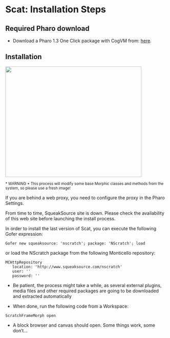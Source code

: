 # Scat: Installation Steps #

## Required Pharo download ##
  * Download a Pharo 1.3 One Click package with CogVM from: [here](https://gforge.inria.fr/frs/download.php/29274/Pharo-1.3-13315-OneClick.zip).

## Installation ##
<a href='http://www.youtube.com/watch?feature=player_embedded&v=EvnUd4TqkUc' target='_blank'><img src='http://img.youtube.com/vi/EvnUd4TqkUc/0.jpg' width='425' height=344 /></a>

<sub>* WARNING * This process will modify some base Morphic classes and methods from the system, so please use a fresh image!</sub>

If you are behind a web proxy, you need to configure the proxy in the Pharo Settings.

From time to time, SqueakSource site is down. Please check the availability of this web site before launching the install process.

In order to install the last version of Scat, you can execute the following Gofer expression:

```
Gofer new squeaksource: 'nscratch'; package: 'NScratch'; load
```

or load the NScratch package from the following Monticello repository:
```
MCHttpRepository
   location: 'http://www.squeaksource.com/nscratch'
   user: ''
   password: ''
```


  * Be patient, the process might take a while, as several external plugins, media files and other required packages are going to be downloaded and extracted automatically

  * When done, run the following code from a Workspace:
```
ScratchFrameMorph open
```
  * A block browser and canvas should open. Some things work, some don’t...